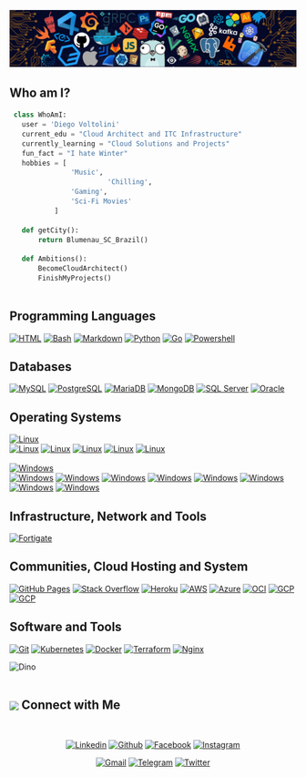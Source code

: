 ![Github Banner](https://github.com/Jaydeep-Yadav/Jaydeep-Yadav/blob/main/banner.png)

## Who am I?

 ```python
  class WhoAmI:
    user = 'Diego Voltolini'
	current_edu = "Cloud Architect and ITC Infrastructure"
    currently_learning = "Cloud Solutions and Projects"
    fun_fact = "I hate Winter"
	hobbies = [
				'Music',
                         'Chilling',
			 	'Gaming',
				'Sci-Fi Movies'
			]
	
	def getCity():
		return Blumenau_SC_Brazil()
	
	def Ambitions():
		BecomeCloudArchitect()
		FinishMyProjects()
	
 ```


## Programming Languages

<p>
    <a href="#"><img alt="HTML" src="https://img.shields.io/badge/HTML-%23E34F26.svg?logo=html5&logoColor=white"></a>
    <a href="#"><img alt="Bash" src="https://img.shields.io/badge/Bash-4EAA25?logo=gnubash&logoColor=fff"></a>
    <a href="#"><img alt="Markdown" src="https://img.shields.io/badge/Markdown-%23000000.svg?logo=markdown&logoColor=white"></a>
    <a href="#"><img alt="Python" src="https://img.shields.io/badge/Python-3776AB?logo=python&logoColor=fff"></a>
    <a href="#"><img alt="Go" src="https://img.shields.io/badge/Go-%2300ADD8.svg?&logo=go&logoColor=white"></a>
    <a href="#"><img alt="Powershell" src="https://img.shields.io/badge/Powershell-2CA5E0?style=flat&logo=powershell&logoColor=white"></a>
	
</p>

## Databases
<p>
	<a href="#"><img alt="MySQL" src="https://img.shields.io/badge/MySQL-4479A1?logo=mysql&logoColor=fff"></a>
	<a href="#"><img alt="PostgreSQL" src="https://img.shields.io/badge/Postgres-%23316192.svg?logo=postgresql&logoColor=white"></a>
	<a href="#"><img alt="MariaDB" src="https://img.shields.io/badge/MariaDB-003545?logo=mariadb&logoColor=white"></a>
	<a href="#"><img alt="MongoDB" src="https://img.shields.io/badge/MongoDB-%234ea94b.svg?logo=mongodb&logoColor=white"></a>
	<a href="#"><img alt="SQL Server" src="https://custom-icon-badges.demolab.com/badge/Microsoft%20SQL%20Server-CC2927?logo=mssqlserver-white&logoColor=white"></a>
	<a href="#"><img alt="Oracle" src="https://custom-icon-badges.demolab.com/badge/Oracle-F80000?logo=oracle&logoColor=fff"></a>
</p>

## Operating Systems
<p>
	<a href="#"><img alt="Linux" src="https://img.shields.io/badge/Linux-FCC624?logo=linux&logoColor=black"></a><br>
	<a href="#"><img alt="Linux" src="https://img.shields.io/badge/Debian-A81D33?logo=debian&logoColor=fff"></a>
	<a href="#"><img alt="Linux" src="https://img.shields.io/badge/CentOS-262577?logo=centos&logoColor=white"></a>
	<a href="#"><img alt="Linux" src="https://img.shields.io/badge/Rocky%20Linux-10B981?logo=rockylinux&logoColor=fff"></a>
	<a href="#"><img alt="Linux" src="https://img.shields.io/badge/Ubuntu-E95420?logo=ubuntu&logoColor=white"></a>
	<a href="#"><img alt="Linux" src="https://img.shields.io/badge/Red%20Hat-EE0000?logo=redhat&logoColor=white"></a><br><br>
	<a href="#"><img alt="Windows" src="https://custom-icon-badges.demolab.com/badge/Windows-0078D6?logo=windows11&logoColor=white"></a><br>
	<a href="#"><img alt="Windows" src="https://custom-icon-badges.demolab.com/badge/Windows_Server_2008-0078D6?logo=windows11&logoColor=white"></a>
	<a href="#"><img alt="Windows" src="https://custom-icon-badges.demolab.com/badge/Windows_Server_2008_R2-0078D6?logo=windows11&logoColor=white"></a>
	<a href="#"><img alt="Windows" src="https://custom-icon-badges.demolab.com/badge/Windows_Server_2012-0078D6?logo=windows11&logoColor=white"></a>
	<a href="#"><img alt="Windows" src="https://custom-icon-badges.demolab.com/badge/Windows_Server_2012_R2-0078D6?logo=windows11&logoColor=white"></a>
	<a href="#"><img alt="Windows" src="https://custom-icon-badges.demolab.com/badge/Windows_Server_2016-0078D6?logo=windows11&logoColor=white"></a>
	<a href="#"><img alt="Windows" src="https://custom-icon-badges.demolab.com/badge/Windows_Server_2019-0078D6?logo=windows11&logoColor=white"></a>
	<a href="#"><img alt="Windows" src="https://custom-icon-badges.demolab.com/badge/Windows_Server_2022-0078D6?logo=windows11&logoColor=white"></a>
	<a href="#"><img alt="Windows" src="https://custom-icon-badges.demolab.com/badge/Windows_Server_2025-0078D6?logo=windows11&logoColor=white"></a>
	
	
</p>

## Infrastructure, Network and Tools
<p>
	<a href="#"><img alt="Fortigate" src="https://img.shields.io/badge/Fortinet-EE3124?style=flat&logo=fortinet&logoColor=white"></a>



 <p>
<!--## Browsers
<p>
	<a href="#"><img alt="Chrome" src="https://img.shields.io/badge/Google_chrome-4285F4?logo=Google-Chrome&logoColor=white"></a>
	<a href="#"><img alt="Edge" src="https://img.shields.io/badge/Microsoft_Edge-0078D7?logo=Microsoft-edge&logoColor=white"></a>
</p>-->
	 
## Communities, Cloud Hosting and System
<p>
    <a href="#"><img alt="GitHub Pages" src="https://img.shields.io/badge/GitHub-%23121011.svg?logo=github&logoColor=white"></a>
    <a href="#"><img alt="Stack Overflow" src="https://img.shields.io/badge/-Stack%20Overflow-FE7A16?logo=stack-overflow&logoColor=white"></a>
    <!--<a href="#"><img alt="Server Fault" src="https://img.shields.io/badge/DigitalOcean-0080FF?style=for-the-badge&logo=digitalocean&logoColor=white"></a>-->
    <a href="#"><img alt="Heroku" src="https://img.shields.io/badge/Heroku-430098?logo=heroku&logoColor=fffe"></a>
    <a href="#"><img alt="AWS" src="https://custom-icon-badges.demolab.com/badge/AWS-%23FF9900.svg?logo=aws&logoColor=white"></a>
    <a href="#"><img alt="Azure" src="https://custom-icon-badges.demolab.com/badge/Microsoft%20Azure-0089D6?logo=msazure&logoColor=white"></a>
	<a href="#"><img alt="OCI" src="https://custom-icon-badges.demolab.com/badge/Oracle%20Cloud-F80000?logo=oracle&logoColor=white"></a>
	<a href="#"><img alt="GCP" src="https://img.shields.io/badge/Google%20Cloud-%234285F4.svg?logo=google-cloud&logoColor=white"></a>
 	<a href="#"><img alt="GCP" src="https://img.shields.io/badge/Cloudflare-F38020?logo=Cloudflare&logoColor=white"></a>
    
    
</p> 

## Software and Tools
<p>
   	<a href="#"><img alt="Git" src="https://img.shields.io/badge/Git-F05032?logo=git&logoColor=fff"></a>
	<a href="#"><img alt="Kubernetes" src="https://img.shields.io/badge/Kubernetes-326CE5?logo=kubernetes&logoColor=fff"></a>
    	<a href="#"><img alt="Docker" src="https://img.shields.io/badge/Docker-2496ED?logo=docker&logoColor=fff"></a>
    	<a href="#"><img alt="Terraform" src="https://img.shields.io/badge/Terraform-844FBA?logo=terraform&logoColor=fff"></a>
	<!--<a href="#"><img alt="Apache" src="https://img.shields.io/badge/Apache-CA2136?style=for-the-badge&logo=apache&logoColor=white"></a>-->
	<a href="#"><img alt="Nginx" src="https://img.shields.io/badge/NGINX-009639?style=flat&logo=nginx&logoColor=white"></a>
	
	
</p>

![Dino](https://github.com/sourabmaity/sourabmaity/blob/main/dino.gif)
<br>
<br>
<h2><img src="https://emojis.slackmojis.com/emojis/images/1579216111/7550/pikachu_wave.gif?1579216111" align="center"
                width="28" /> Connect with Me</h2>
<br>

<p align="center">
  <a href="https://www.linkedin.com/in/diegovoltolini/"><img alt="Linkedin" title="Diego Voltolini Linkedin" target="_blank" src="https://img.shields.io/badge/LinkedIn-0077B5?style=for-the-badge&logo=linkedin&logoColor=white"></a>
  <a href="https://voltolini.github.io/"><img alt="Github" title="Diego Voltolini Github" src="https://img.shields.io/badge/GitHub-100000?style=for-the-badge&logo=github&logoColor=white"></a>
   <a href="https://www.facebook.com/divoltolini"><img alt="Facebook" title="Diego Voltolini FB" src="https://img.shields.io/badge/Facebook-1877F2?style=for-the-badge&logo=facebook&logoColor=white"></a>
  <a href="https://instagram.com/euvoltolini"><img alt="Instagram" title="Diego Voltolini Instagram" src="https://img.shields.io/badge/Instagram-E4405F?style=for-the-badge&logo=instagram&logoColor=white"></a>
 </p>
 <p align="center">
  <a href="mailto:diegovolt@gmail.com"><img alt="Gmail" title="Diego Voltolini Gmail" src="https://img.shields.io/badge/Gmail-D14836?style=for-the-badge&logo=gmail&logoColor=white"></a>
  <a href="https://t.me/divoltolini"><img alt="Telegram" title="Diego Voltolini Telegram" src="https://img.shields.io/badge/Telegram-2CA5E0?style=for-the-badge&logo=telegram&logoColor=white"></a> 
  <a href="https://twitter.com/voltolini"><img alt="Twitter" title="Diego Voltolini Twitter" src="https://img.shields.io/badge/Twitter-1DA1F2?style=for-the-badge&logo=twitter&logoColor=white"></a>

</p>
